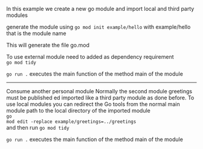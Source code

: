 In this example we create a new go module and import local and third party modules

generate the module using <code>go mod init example/hello</code> with example/hello that is the module name

This will generate the file go.mod 

To use external module need to added as dependency requirement <br>
<code>go mod tidy</code>

<code>go run .</code> executes the main function of the method main of the module

---

Consume another personal module
Normally the second module greetings must be published ed imported like a third party module as done before.
To use local modules you can redirect the Go tools from the normal main module path to the local directory of the imported module<br>
<code>go mod edit -replace example/greetings=../greetings</code><br>
and then run <code>go mod tidy</code><br>

<code>go run .</code> executes the main function of the method main of the module


